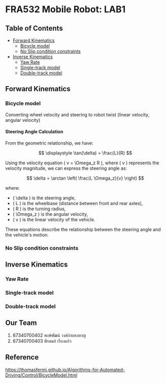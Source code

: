 # FRA532 Mobile Robot: LAB1
## Table of Contents
- [Forward Kinematics](#forward-kinematics)
  - [Bicycle model](#bicycle-model)
  - [No Slip condition constraints](#no-slip-condition-constraints)
- [Inverse Kinematics](#inverse-kinematics)
  - [Yaw Rate](#yaw-rate)
  - [Single-track model](#single-track-model)
  - [Double-track model](#double-track-model)

## Forward Kinematics

### Bicycle model
Converting wheel velocity and steering to robot twist (linear velocity, angular velocity)

#### Steering Angle Calculation

From the geometric relationship, we have:

$$
\displaystyle \tan(\delta) = \frac{L}{R}
$$

Using the velocity equation \( v = \Omega_z R \), where \( v \) represents the velocity magnitude, we can express the steering angle as:

$$
\delta = \arctan \left( \frac{L \Omega_z}{v} \right)
$$

where:
- \( \delta \) is the steering angle,
- \( L \) is the wheelbase (distance between front and rear axles),
- \( R \) is the turning radius,
- \( \Omega_z \) is the angular velocity,
- \( v \) is the linear velocity of the vehicle.

These equations describe the relationship between the steering angle and the vehicle's motion.



### No Slip condition constraints

## Inverse Kinematics

### Yaw Rate

### Single-track model

### Double-track model

## Our Team

1. 67340700402 พงษ์พัฒน์ วงศ์กำแหงหาญ
2. 67340700403 พีรดนย์ เรืองแก้ว

## Reference
https://thomasfermi.github.io/Algorithms-for-Automated-Driving/Control/BicycleModel.html
